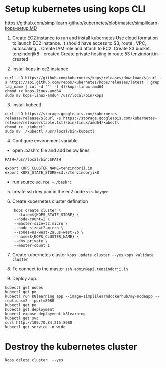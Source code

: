 # Setup kubernetes using kops CLI
https://github.com/simplilearn-github/kubernetes/blob/master/simplilearn-kops-setup.MD

1. Create EC2 instance to run and install kubernetes
    Use cloud formation to launch EC2 instance.
      It should have access to S3, route , VPC, autoscaling ..
      Create IAM role and attach to EC2.
      Create S3 bucket.
      tenzindorjik8 - created
      Create private hosting in route 53
      tenzindorji.in - created

2. Install kops in ec2 instance
  ```
  curl -LO https://github.com/kubernetes/kops/releases/download/$(curl -s https://api.github.com/repos/kubernetes/kops/releases/latest | grep tag_name | cut -d '"' -f 4)/kops-linux-amd64
  chmod +x kops-linux-amd64
  sudo mv kops-linux-amd64 /usr/local/bin/kops
```

3. Install kubectl
```
curl -LO https://storage.googleapis.com/kubernetes-release/release/$(curl -s https://storage.googleapis.com/kubernetes-release/release/stable.txt)/bin/linux/amd64/kubectl
chmod +x ./kubectl
sudo mv ./kubectl /usr/local/bin/kubectl
```

4. Configure environment variable
  - open .bashrc file and add below lines
  ```
  PATH=/usr/local/bin:$PATH

  export KOPS_CLUSTER_NAME=tenzindorji.in
  export KOPS_STATE_STORE=s3://tenzindorjik8
  ```
  - run source
  `source ~./bashrc`

5. create ssh key pair in the ec2 node
  `ssh-keygen`

6. Create kubernetes cluster defination
```
    kops create cluster \
    --state=${KOPS_STATE_STORE} \
    --node-count=2 \
    --master-size=t2.micro \
    --node-size=t2.micro \
    --zones=us-west-2a,us-west-2b \
    --name=${KOPS_CLUSTER_NAME} \
    --dns private \
    --master-count 1
```
7. Create kubernetes cluster
`kops update cluster --yes`
`kops validate cluster`

8. To connect to the master
`ssh admin@api.tenzindorji.in`

9. Deploy app.
  ```
  kubectl get nodes
  kubectl get po
  kubectl run k8learning app --image=simplilearndockerhub/my-nodeapp --replicas=2 --port=8080
  kubectl get po
  kubectl get deployment
  kubectl expose deployment k8learning
  kubectl get svc
  curl http://100.70.84.215:8080
  kubectl get service -o wide
  ```

# Destroy the kubernetes cluster
`kops delete cluster  --yes`
